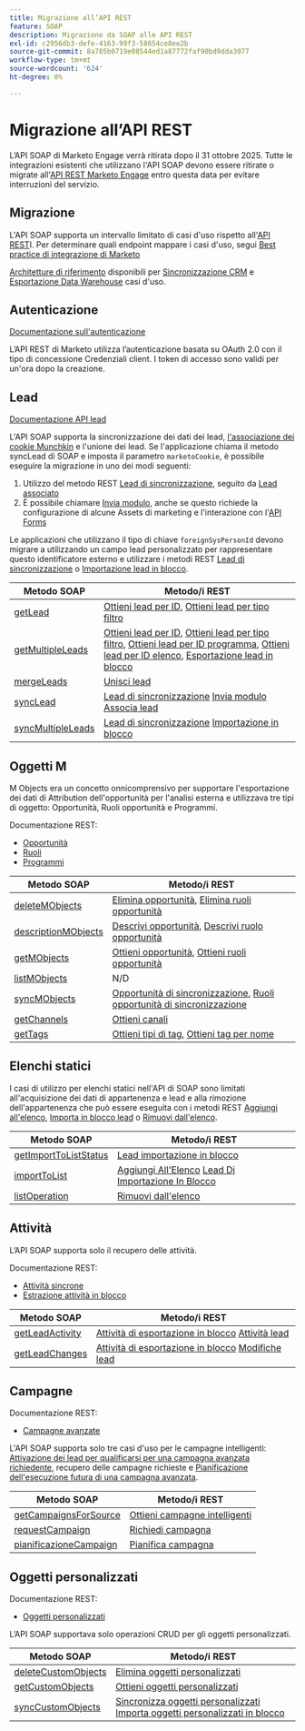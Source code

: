 ```yaml
---
title: Migrazione all’API REST
feature: SOAP
description: Migrazione da SOAP alle API REST
exl-id: c2956db3-defe-4163-99f3-58654ce8ee2b
source-git-commit: 8a785b0719e08544ed1a87772faf90bd9dda3077
workflow-type: tm+mt
source-wordcount: '624'
ht-degree: 0%

---
```


# Migrazione all’API REST

L’API SOAP di Marketo Engage verrà ritirata dopo il 31 ottobre 2025. Tutte le integrazioni esistenti che utilizzano l&#39;API SOAP devono essere ritirate o migrate all&#39;[API REST Marketo Engage](https://experienceleague.adobe.com/it/docs/marketo-developer/marketo/rest/rest-api) entro questa data per evitare interruzioni del servizio.

## Migrazione

L&#39;API SOAP supporta un intervallo limitato di casi d&#39;uso rispetto all&#39;[API REST](https://experienceleague.adobe.com/it/docs/marketo-developer/marketo/rest/rest-api)I. Per determinare quali endpoint mappare i casi d&#39;uso, segui [Best practice di integrazione di Marketo](https://experienceleague.adobe.com/it/docs/marketo-developer/marketo/rest/marketo-integration-best-practices)

[Architetture di riferimento](https://experienceleague.adobe.com/it/docs/marketo-developer/marketo/rest/reference-architectures) disponibili per [Sincronizzazione CRM](https://experienceleague.adobe.com/docs/marketo-developer/assets/sync-architecture-whitepaper.pdf?lang=it) e [Esportazione Data Warehouse](https://experienceleague.adobe.com/docs/marketo-developer/assets/reference_architecture.pdf?lang=it) casi d&#39;uso.

## Autenticazione

[Documentazione sull&#39;autenticazione](https://experienceleague.adobe.com/it/docs/marketo-developer/marketo/rest/authentication)

L’API REST di Marketo utilizza l’autenticazione basata su OAuth 2.0 con il tipo di concessione Credenziali client. I token di accesso sono validi per un&#39;ora dopo la creazione.

## Lead

[Documentazione API lead](https://experienceleague.adobe.com/it/docs/marketo-developer/marketo/rest/lead-database/leads)

L&#39;API SOAP supporta la sincronizzazione dei dati dei lead, [l&#39;associazione dei cookie Munchkin](https://experienceleague.adobe.com/it/docs/marketo-developer/marketo/javascriptapi/leadtracking/lead-tracking) e l&#39;unione dei lead. Se l&#39;applicazione chiama il metodo syncLead di SOAP e imposta il parametro `marketoCookie`, è possibile eseguire la migrazione in uno dei modi seguenti:

1. Utilizzo del metodo REST [Lead di sincronizzazione](https://developer.adobe.com/marketo-apis/api/mapi/#operation/syncLeadUsingPOST), seguito da [Lead associato](https://developer.adobe.com/marketo-apis/api/mapi/#operation/associateLeadUsingPOST)
2. È possibile chiamare [Invia modulo](https://experienceleague.adobe.com/it/docs/marketo-developer/marketo/rest/lead-database/leads), anche se questo richiede la configurazione di alcune Assets di marketing e l&#39;interazione con l&#39;[API Forms](https://experienceleague.adobe.com/it/docs/marketo-developer/marketo/rest/assets/forms)

Le applicazioni che utilizzano il tipo di chiave `foreignSysPersonId` devono migrare a utilizzando un campo lead personalizzato per rappresentare questo identificatore esterno e utilizzare i metodi REST [Lead di sincronizzazione](https://experienceleague.adobe.com/it/docs/marketo-developer/marketo/rest/lead-database/leads#create-and-update) o [Importazione lead in blocco](https://experienceleague.adobe.com/it/docs/marketo-developer/marketo/rest/bulk-import/bulk-lead-import).

| Metodo SOAP | Metodo/i REST |
| --- | --- |
| [getLead](https://experienceleague.adobe.com/it/docs/marketo-developer/marketo/soap/leads/getlead) | [Ottieni lead per ID](https://developer.adobe.com/marketo-apis/api/mapi/#operation/getLeadByIdUsingGET), [Ottieni lead per tipo filtro](https://developer.adobe.com/marketo-apis/api/mapi/#operation/getLeadsByFilterUsingGET) |
| [getMultipleLeads](https://experienceleague.adobe.com/it/docs/marketo-developer/marketo/soap/leads/getmultipleleads) | [Ottieni lead per ID](https://developer.adobe.com/marketo-apis/api/mapi/#operation/getLeadByIdUsingGET), [Ottieni lead per tipo filtro](https://developer.adobe.com/marketo-apis/api/mapi/#operation/getLeadsByFilterUsingGET), [Ottieni lead per ID programma](https://developer.adobe.com/marketo-apis/api/mapi/#operation/getLeadsByProgramIdUsingGET), [Ottieni lead per ID elenco](https://developer.adobe.com/marketo-apis/api/mapi/#operation/getLeadsByListIdUsingGET), [Esportazione lead in blocco](https://developer.adobe.com/marketo-apis/api/mapi/#tag/Bulk-Export-Leads) |
| [mergeLeads](https://experienceleague.adobe.com/it/docs/marketo-developer/marketo/soap/leads/mergeleads) | [Unisci lead](https://developer.adobe.com/marketo-apis/api/mapi/#operation/mergeLeadsUsingPOST) |
| [syncLead](https://experienceleague.adobe.com/it/docs/marketo-developer/marketo/soap/leads/synclead) | [Lead di sincronizzazione](https://developer.adobe.com/marketo-apis/api/mapi/#operation/syncLeadUsingPOST) [Invia modulo](https://developer.adobe.com/marketo-apis/api/mapi/#operation/SubmitFormUsingPOST) [Associa lead](https://developer.adobe.com/marketo-apis/api/mapi/#operation/associateLeadUsingPOST) |
| [syncMultipleLeads](https://experienceleague.adobe.com/it/docs/marketo-developer/marketo/soap/leads/syncmultipleleads) | [Lead di sincronizzazione](https://developer.adobe.com/marketo-apis/api/mapi/#operation/syncLeadUsingPOST) [Importazione in blocco](https://developer.adobe.com/marketo-apis/api/mapi/#tag/Bulk-Import-Leads) |

## Oggetti M

M Objects era un concetto onnicomprensivo per supportare l&#39;esportazione dei dati di Attribution dell&#39;opportunità per l&#39;analisi esterna e utilizzava tre tipi di oggetto: Opportunità, Ruoli opportunità e Programmi.

Documentazione REST:

- [Opportunità](https://experienceleague.adobe.com/it/docs/marketo-developer/marketo/rest/lead-database/opportunities)
- [Ruoli](https://experienceleague.adobe.com/it/docs/marketo-developer/marketo/rest/lead-database/opportunity-roles)
- [Programmi](https://experienceleague.adobe.com/it/docs/marketo-developer/marketo/rest/assets/programs)

| Metodo SOAP | Metodo/i REST |
| --- | --- |
| [deleteMObjects](https://experienceleague.adobe.com/it/docs/marketo-developer/marketo/soap/marketo-objects/deletemobjects) | [Elimina opportunità](https://developer.adobe.com/marketo-apis/api/mapi/#operation/deleteOpportunitiesUsingPOST), [Elimina ruoli opportunità](https://developer.adobe.com/marketo-apis/api/mapi/#operation/deleteOpportunityRolesUsingPOST) |
| [descriptionMObjects](https://experienceleague.adobe.com/it/docs/marketo-developer/marketo/soap/marketo-objects/describemobject) | [Descrivi opportunità](https://developer.adobe.com/marketo-apis/api/mapi/#operation/describeUsingGET_4), [Descrivi ruolo opportunità](https://developer.adobe.com/marketo-apis/api/mapi/#operation/describeOpportunityRoleUsingGET) |
| [getMObjects](https://experienceleague.adobe.com/it/docs/marketo-developer/marketo/soap/marketo-objects/getmobjects) | [Ottieni opportunità](https://developer.adobe.com/marketo-apis/api/mapi/#operation/getOpportunitiesUsingGET), [Ottieni ruoli opportunità](https://developer.adobe.com/marketo-apis/api/mapi/#operation/describeOpportunityRoleUsingGET) |
| [listMObjects](https://experienceleague.adobe.com/it/docs/marketo-developer/marketo/soap/marketo-objects/listmobjects) | N/D |
| [syncMObjects](https://experienceleague.adobe.com/it/docs/marketo-developer/marketo/soap/marketo-objects/syncmobjects) | [Opportunità di sincronizzazione](https://developer.adobe.com/marketo-apis/api/mapi/#operation/syncOpportunitiesUsingPOST), [Ruoli opportunità di sincronizzazione](https://developer.adobe.com/marketo-apis/api/mapi/#operation/syncOpportunityRolesUsingPOST) |
| [getChannels](https://experienceleague.adobe.com/it/docs/marketo-developer/marketo/soap/programs/getchannels) | [Ottieni canali](https://developer.adobe.com/marketo-apis/api/asset/#operation/getAllChannelsUsingGET) |
| [getTags](https://experienceleague.adobe.com/it/docs/marketo-developer/marketo/soap/programs/gettags) | [Ottieni tipi di tag](https://developer.adobe.com/marketo-apis/api/asset/#operation/getTagTypesUsingGET), [Ottieni tag per nome](https://developer.adobe.com/marketo-apis/api/asset/#operation/getTagByNameUsingGET) |

## Elenchi statici

I casi di utilizzo per elenchi statici nell&#39;API di SOAP sono limitati all&#39;acquisizione dei dati di appartenenza e lead e alla rimozione dell&#39;appartenenza che può essere eseguita con i metodi REST [Aggiungi all&#39;elenco](https://developer.adobe.com/marketo-apis/api/mapi/#operation/addLeadsToListUsingPOST), [Importa in blocco lead](https://experienceleague.adobe.com/it/docs/marketo-developer/marketo/rest/bulk-import/bulk-lead-import) o [Rimuovi dall&#39;elenco](https://developer.adobe.com/marketo-apis/api/mapi/#operation/removeLeadsFromListUsingDELETE).

| Metodo SOAP | Metodo/i REST |
| --- | --- |
| [getImportToListStatus](https://experienceleague.adobe.com/it/docs/marketo-developer/marketo/soap/static-lists/getimporttoliststatus) | [Lead importazione in blocco](https://developer.adobe.com/marketo-apis/api/mapi/#tag/Bulk-Import-Leads) |
| [importToList](https://experienceleague.adobe.com/it/docs/marketo-developer/marketo/soap/static-lists/importtolist) | [Aggiungi All&#39;Elenco](https://developer.adobe.com/marketo-apis/api/mapi/#operation/addLeadsToListUsingPOST) [Lead Di Importazione In Blocco](https://developer.adobe.com/marketo-apis/api/mapi/#tag/Bulk-Import-Leads) |
| [listOperation](https://experienceleague.adobe.com/it/docs/marketo-developer/marketo/soap/static-lists/listoperation) | [Rimuovi dall&#39;elenco](https://developer.adobe.com/marketo-apis/api/mapi/#operation/removeLeadsFromListUsingDELETE) |

## Attività

L’API SOAP supporta solo il recupero delle attività.

Documentazione REST:

- [Attività sincrone](https://experienceleague.adobe.com/it/docs/marketo-developer/marketo/rest/lead-database/activities)
- [Estrazione attività in blocco](https://experienceleague.adobe.com/it/docs/marketo-developer/marketo/rest/bulk-extract/bulk-activity-extract)

| Metodo SOAP | Metodo/i REST |
| --- | --- |
| [getLeadActivity](https://experienceleague.adobe.com/it/docs/marketo-developer/marketo/soap/activities/getleadactivity) | [Attività di esportazione in blocco](https://developer.adobe.com/marketo-apis/api/mapi/#tag/Bulk-Export-Activities) [Attività lead ](https://developer.adobe.com/marketo-apis/api/mapi/#operation/getLeadActivitiesUsingGET) |
| [getLeadChanges](https://experienceleague.adobe.com/it/docs/marketo-developer/marketo/soap/activities/getleadchanges) | [Attività di esportazione in blocco](https://developer.adobe.com/marketo-apis/api/mapi/#tag/Bulk-Export-Activities) [Modifiche lead](https://developer.adobe.com/marketo-apis/api/mapi/#operation/getLeadChangesUsingGET) |

## Campagne

Documentazione REST:

- [Campagne avanzate](https://experienceleague.adobe.com/it/docs/marketo-developer/marketo/rest/assets/smart-campaigns)

L&#39;API SOAP supporta solo tre casi d&#39;uso per le campagne intelligenti: [Attivazione dei lead per qualificarsi per una campagna avanzata richiedente](https://experienceleague.adobe.com/it/docs/marketo-developer/marketo/rest/assets/smart-campaigns#trigger), recupero delle campagne richieste e [Pianificazione dell&#39;esecuzione futura di una campagna avanzata](https://experienceleague.adobe.com/it/docs/marketo-developer/marketo/rest/assets/smart-campaigns#schedule).

| Metodo SOAP | Metodo/i REST |
| --- | --- |
| [getCampaignsForSource](https://experienceleague.adobe.com/it/docs/marketo-developer/marketo/soap/campaigns/getcampaignsforsource) | [Ottieni campagne intelligenti](https://developer.adobe.com/marketo-apis/api/asset/#operation/getAllSmartCampaignsGET) |
| [requestCampaign](https://experienceleague.adobe.com/it/docs/marketo-developer/marketo/soap/campaigns/requestcampaign) | [Richiedi campagna](https://developer.adobe.com/marketo-apis/api/mapi/#operation/triggerCampaignUsingPOST) |
| [pianificazioneCampaign](https://experienceleague.adobe.com/it/docs/marketo-developer/marketo/soap/campaigns/schedulecampaign) | [Pianifica campagna](https://developer.adobe.com/marketo-apis/api/mapi/#operation/scheduleCampaignUsingPOST) |

## Oggetti personalizzati

Documentazione REST:

- [Oggetti personalizzati](https://experienceleague.adobe.com/it/docs/marketo-developer/marketo/rest/lead-database/custom-objects)

L’API SOAP supportava solo operazioni CRUD per gli oggetti personalizzati.

| Metodo SOAP | Metodo/i REST |
| --- | --- |
| [deleteCustomObjects](https://experienceleague.adobe.com/it/docs/marketo-developer/marketo/soap/custom-objects/deletecustomobjects) | [Elimina oggetti personalizzati](https://developer.adobe.com/marketo-apis/api/mapi/#operation/deleteCustomObjectsUsingPOST) |
| [getCustomObjects](https://experienceleague.adobe.com/it/docs/marketo-developer/marketo/soap/custom-objects/getcustomobjects) | [Ottieni oggetti personalizzati](https://developer.adobe.com/marketo-apis/api/mapi/#operation/getCustomObjectsUsingGET) |
| [syncCustomObjects](https://experienceleague.adobe.com/it/docs/marketo-developer/marketo/soap/custom-objects/synccustomobjects) | [Sincronizza oggetti personalizzati](https://developer.adobe.com/marketo-apis/api/mapi/#operation/syncCustomObjectsUsingPOST) [Importa oggetti personalizzati in blocco](https://experienceleague.adobe.com/it/docs/marketo-developer/marketo/rest/bulk-import/bulk-custom-object-import) |
